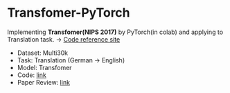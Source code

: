 # Transfomer-PyTorch
Implementing **Transfomer(NIPS 2017)** by PyTorch(in colab) and applying to Translation task. ->
[Code reference site](https://github.com/ndb796/Deep-Learning-Paper-Review-and-Practice/blob/master/code_practices/Attention_is_All_You_Need_Tutorial_(German_English).ipynb)

- Dataset: Multi30k
- Task: Translation (German -> English)
- Model: Transfomer
- Code: [link](https://github.com/ChoiDae1/Transfomer-PyTorch/blob/main/Implementing_Transfomer.ipynb)
- Paper Review: [link](https://science886.tistory.com/21)
